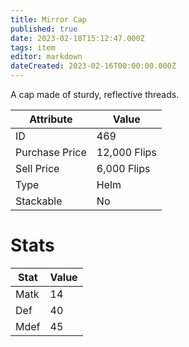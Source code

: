 ```yaml
---
title: Mirror Cap
published: true
date: 2023-02-18T15:12:47.000Z
tags: item
editor: markdown
dateCreated: 2023-02-16T00:00:00.000Z
---
```


A cap made of sturdy, reflective threads.

|Attribute|Value|
|-|-|
|ID|469|
|Purchase Price|12,000 Flips|
|Sell Price|6,000 Flips|
|Type|Helm|
|Stackable|No|

# Stats
|Stat|Value|
|-|-|
|Matk|14|
|Def|40|
|Mdef|45|
